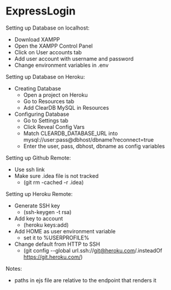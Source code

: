 # ExpressLogin  
Setting up Database on localhost:
- Download XAMPP
- Open the XAMPP Control Panel
- Click on User accounts tab
- Add user account with username and password
- Change environment variables in .env

Setting up Database on Heroku:
- Creating Database
    - Open a project on Heroku
    - Go to Resources tab
    - Add ClearDB MySQL in Resources
- Configuring Database
    - Go to Settings tab
    - Click Reveal Config Vars
    - Match CLEARDB_DATABASE_URL into mysql://user:pass@dbhost/dbname?reconnect=true
    - Enter the user, pass, dbhost, dbname as config variables

Setting up Github Remote:
- Use ssh link
- Make sure .idea file is not tracked
    - (git rm -cached -r .idea)
    
Setting up Heroku Remote:  
- Generate SSH key 
    - (ssh-keygen -t rsa)  
- Add key to account 
    - (heroku keys:add)  
- Add HOME as user environment variable
    - set it to %USERPROFILE%
- Change default from HTTP to SSH 
    - (git config --global url.ssh://git@heroku.com/.insteadOf https://git.heroku.com/)

Notes:
- paths in ejs file are relative to the endpoint that renders it
    
    